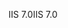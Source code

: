 <span data-ttu-id="f6ef0-101">IIS 7.0</span><span class="sxs-lookup"><span data-stu-id="f6ef0-101">IIS 7.0</span></span>